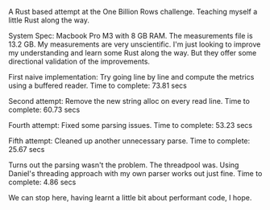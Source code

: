 A Rust based attempt at the One Billion Rows challenge. Teaching myself a little Rust along the way.

System Spec: Macbook Pro M3 with 8 GB RAM. The measurements file is 13.2 GB.
My measurements are very unscientific. I'm just looking to improve my understanding and learn some Rust along the way.
But they offer some directional validation of the improvements.

First naive implementation: Try going line by line and compute the metrics using a buffered reader. Time to complete: 73.81 secs

Second attempt: Remove the new string alloc on every read line. Time to complete: 60.73 secs

Fourth attempt: Fixed some parsing issues. Time to complete: 53.23 secs

Fifth attempt: Cleaned up another unnecessary parse. Time to complete: 25.67 secs

Turns out the parsing wasn't the problem. The threadpool was. Using Daniel's threading approach with my own parser works out just fine.
Time to complete: 4.86 secs

We can stop here, having learnt a little bit about performant code, I hope.